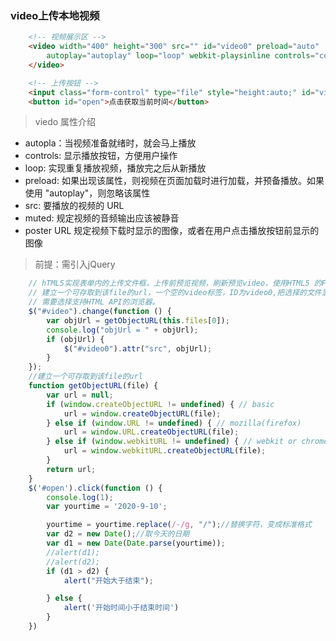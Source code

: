 ### video上传本地视频
``` html
    <!-- 视频展示区 -->
    <video width="400" height="300" src="" id="video0" preload="auto"
        autoplay="autoplay" loop="loop" webkit-playsinline controls="controls">
    </video>

    <!-- 上传按钮 -->
    <input class="form-control" type="file" style="height:auto;" id="video" name="video" />
    <button id="open">点击获取当前时间</button>
```
> viedo 属性介绍

* autopla：当视频准备就绪时，就会马上播放
* controls: 显示播放按钮，方便用户操作
* loop: 实现重复播放视频，播放完之后从新播放
* preload: 如果出现该属性，则视频在页面加载时进行加载，并预备播放。如果使用 "autoplay"，则忽略该属性
* src: 要播放的视频的 URL
* muted:	规定视频的音频输出应该被静音
* poster	URL	规定视频下载时显示的图像，或者在用户点击播放按钮前显示的图像

> 前提：需引入jQuery
```js
    // hTML5实现表单内的上传文件框，上传前预览视频，刷新预览video，使用HTML5 的File API,
    // 建立一个可存取到该file的url，一个空的video标签，ID为video0,把选择的文件显示在video标签中，实现视频预览功能。
    // 需要选择支持HTML API的浏览器。
    $("#video").change(function () {
        var objUrl = getObjectURL(this.files[0]);
        console.log("objUrl = " + objUrl);
        if (objUrl) {
            $("#video0").attr("src", objUrl);
        }
    });
    //建立一个可存取到该file的url
    function getObjectURL(file) {
        var url = null;
        if (window.createObjectURL != undefined) { // basic
            url = window.createObjectURL(file);
        } else if (window.URL != undefined) { // mozilla(firefox)
            url = window.URL.createObjectURL(file);
        } else if (window.webkitURL != undefined) { // webkit or chrome
            url = window.webkitURL.createObjectURL(file);
        }
        return url;
    }
    $('#open').click(function () {
        console.log(1);
        var yourtime = '2020-9-10';

        yourtime = yourtime.replace(/-/g, "/");//替换字符，变成标准格式
        var d2 = new Date();//取今天的日期
        var d1 = new Date(Date.parse(yourtime));
        //alert(d1);
        //alert(d2);
        if (d1 > d2) {
            alert("开始大于结束");

        } else {
            alert('开始时间小于结束时间')
        }
    })
```